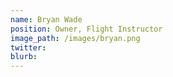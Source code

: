 ```yaml
---
name: Bryan Wade
position: Owner, Flight Instructor
image_path: /images/bryan.png
twitter: 
blurb: 
---
```

